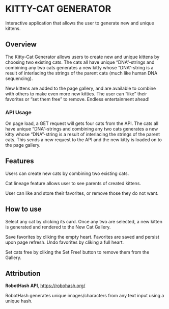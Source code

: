 # KITTY-CAT GENERATOR

Interactive application that allows the user to generate new and unique kittens.

## Overview

The Kitty-Cat Generator allows users to create new and unique kittens by choosing two existing cats. The cats all have unique “DNA”-strings and combining any two cats generates a new kitty whose “DNA”-string is a result of interlacing the strings of the parent cats (much like human DNA sequencing).

New kittens are added to the page gallery, and are available to combine with others to make even more new kitties. The user can “like” their favorites or “set them free” to remove. Endless entertainment ahead!

### API Usage

On page load, a GET request will gets four cats from the API. The cats all have unique “DNA”-strings and combining any two cats generates a new kitty whose “DNA”-string is a result of interlacing the strings of the parent cats. This sends a new request to the API and the new kitty is loaded on to the page gallery.

## Features

Users can create new cats by combining two existing cats.

Cat lineage feature allows user to see parents of created kittens.

User can like and store their favorites, or remove those they do not want.

## How to use

Select any cat by clicking its card. Once any two are selected, a new kitten is generated and rendered to the New Cat Gallery.

Save favorites by cliking the empty heart. Favorites are saved and persist upon page refresh. Undo favorites by cliking a full heart.

Set cats free by cliking the Set Free! button to remove them from the Gallery.

## Attribution

**RobotHash API**, https://robohash.org/

RobotHash generates unique images/characters from any text input using a unique hash.
